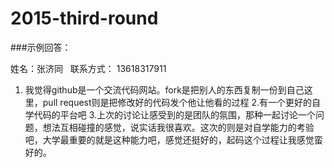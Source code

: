 
# 2015-third-round

###示例回答：

姓名：张济同  
联系方式：  13618317911

1. 我觉得github是一个交流代码网站。fork是把别人的东西复制一份到自己这里，pull request则是把修改好的代码发个他让他看的过程 
2.有一个更好的自学代码的平台吧
3.上次的讨论让感受到的是团队的氛围，那种一起讨论一个问题，想法互相碰撞的感觉，说实话我很喜欢。这次的则是对自学能力的考验吧，大学最重要的就是这种能力吧，感觉还挺好的，起码这个过程让我感觉蛮好的。
